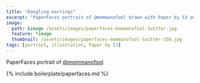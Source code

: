 ```yaml
---
title: "Dangling earrings"
excerpt: "PaperFaces portrait of @mommanofool drawn with Paper by 53 on an iPad."
image: 
  path: &image /assets/images/paperfaces-mommanofool-twitter.jpg 
  feature: *image
  thumbnail: /assets/images/paperfaces-mommanofool-twitter-150.jpg
tags: [portrait, illustration, Paper by 53]
---
```


PaperFaces portrait of [@mommanofool](https://twitter.com/mommanofool).

{% include boilerplate/paperfaces.md %}
